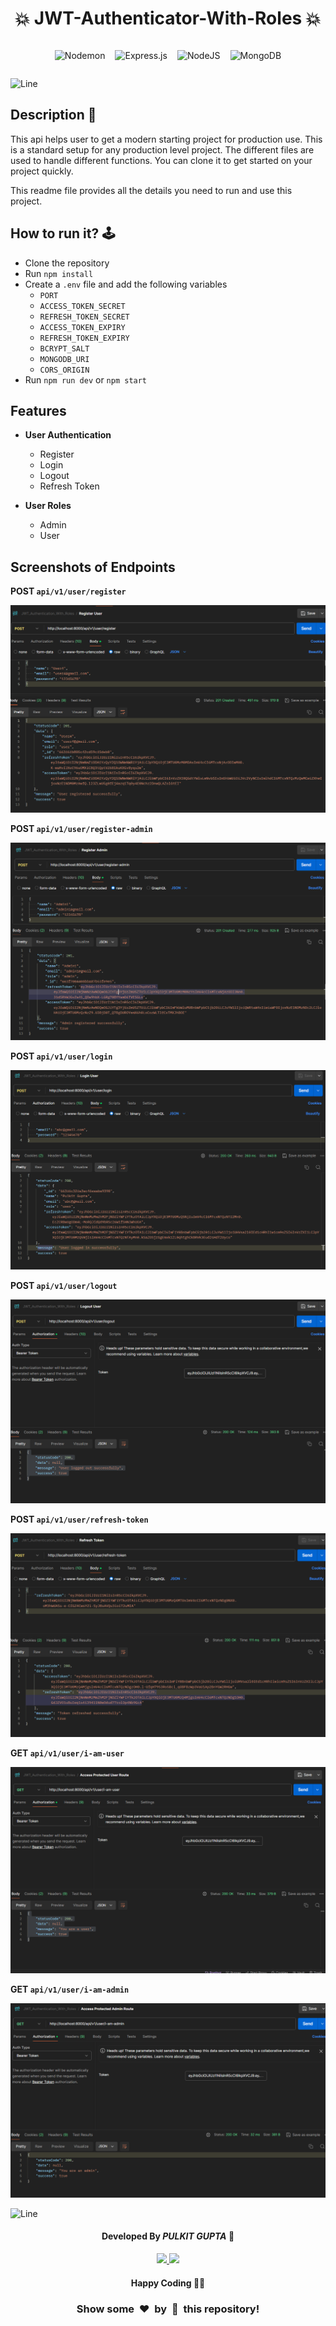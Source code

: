 <h1 align='center'><b>💥 JWT-Authenticator-With-Roles 💥</b></h1>

<div align='center' style='display: flex; justify-content: center; gap: 1rem'>

  ![Nodemon](https://img.shields.io/badge/NODEMON-%23323330.svg?style=for-the-badge&logo=nodemon&logoColor=%BBDEAD)

  ![Express.js](https://img.shields.io/badge/express.js-%23404d59.svg?style=for-the-badge&logo=express&logoColor=%2361DAFB)

  ![NodeJS](https://img.shields.io/badge/node.js-6DA55F?style=for-the-badge&logo=node.js&logoColor=white)

  ![MongoDB](https://img.shields.io/badge/MongoDB-%234ea94b.svg?style=for-the-badge&logo=mongodb&logoColor=white)

</div>

![Line](https://github.com/Avdhesh-Varshney/WebMasterLog/assets/114330097/4b78510f-a941-45f8-a9d5-80ed0705e847)


##  Description 📃

<div>
  <p>This api helps user to get a modern starting project for production use. This is a standard setup for any production level project. The different files are used to handle different functions. You can clone it to get started on your project quickly.

  This readme file provides all the details you need to run and use this project.</p>
</div>


## How to run it? 🕹️

- Clone the repository
- Run `npm install`
- Create a `.env` file and add the following variables
  - `PORT`
  - `ACCESS_TOKEN_SECRET`
  - `REFRESH_TOKEN_SECRET`
  - `ACCESS_TOKEN_EXPIRY`
  - `REFRESH_TOKEN_EXPIRY`
  - `BCRYPT_SALT`
  - `MONGODB_URI`
  - `CORS_ORIGIN`
- Run `npm run dev` or `npm start`



## Features

- **User Authentication**

  - Register
  - Login
  - Logout
  - Refresh Token

- **User Roles**
  - Admin
  - User

## Screenshots of Endpoints

**POST `api/v1/user/register`**

  ![alt text](images/image.png)

**POST `api/v1/user/register-admin`**

  ![alt text](images/register_admin.png)

**POST `api/v1/user/login`**

  ![alt text](images/image-1.png)

**POST `api/v1/user/logout`**

  ![alt text](images/logout.png)

**POST `api/v1/user/refresh-token`**

  ![alt text](images/refresh.png)

**GET `api/v1/user/i-am-user`**

  ![alt text](images/protectedUser.png)

**GET `api/v1/user/i-am-admin`**

  ![alt text](images/protected_admin.png)

![Line](https://github.com/Avdhesh-Varshney/WebMasterLog/assets/114330097/4b78510f-a941-45f8-a9d5-80ed0705e847)

<h4 align='center'>Developed By <b><i>PULKIT GUPTA</i></b> 👦</h4>
<p align='center'>
  <a href='https://www.linkedin.com/in/pulkit-gupta-b16a721ba'>
    <img src='https://img.shields.io/badge/linkedin-%230077B5.svg?style=for-the-badge&logo=linkedin&logoColor=white' />
  </a>
  <a href='https://github.com/Pulkit95700'>
    <img src='https://img.shields.io/badge/github-%23121011.svg?style=for-the-badge&logo=github&logoColor=white' />
  </a>
</p>

<h4 align='center'>Happy Coding 🧑‍💻</h4>

<h3 align="center">Show some &nbsp;❤️&nbsp; by &nbsp;🌟&nbsp; this repository!</h3>
